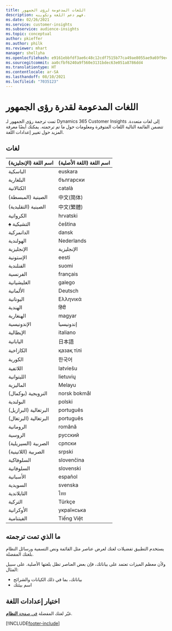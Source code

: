 ```yaml
---
title: اللغات المدعومة لرؤى الجمهور
description: فهم دعم اللغة وتكوينه.
ms.date: 02/26/2021
ms.service: customer-insights
ms.subservice: audience-insights
ms.topic: conceptual
author: pkieffer
ms.author: philk
ms.reviewer: mhart
manager: shellyha
ms.openlocfilehash: e9161ebbfdf3ae6c48c12cdf7515b77ca49ae8055ae9a69f9ec314bc1247aeaf
ms.sourcegitcommit: aa0cfbf6240a9f560e3131bdec63e051a8786dd4
ms.translationtype: HT
ms.contentlocale: ar-SA
ms.lasthandoff: 08/10/2021
ms.locfileid: "7035123"
---
```

# <a name="supported-languages-for-audience-insights-capability"></a>اللغات المدعومة لقدرة رؤى الجمهور

تمت ترجمة رؤى الجمهور لـ Dynamics 365 Customer Insights إلى لغات متعددة. تتضمن القائمة التالية اللغات المتوفرة ومعلومات حول ما تم ترجمته. يمكنك أيضًا معرفة المزيد حول تغيير إعدادات اللغة. 

## <a name="languages"></a>لغات

| اسم اللغة (الإنجليزية)|  اسم اللغة (اللغة الأصلية) |
| ------------- | ------------- |
| الباسكية | euskara |
| البلغارية | български |
| الكتالانية | català |
| الصينية (المبسطة) | 中文(简体) |
| الصينية (التقليدية) | 中文(繁體) |
| ‏‏الكرواتية | hrvatski |
| ♠ التشيكية | čeština |
| الدانمركية | dansk |
| الهولندية | Nederlands |
| الإنجليزية | الإنجليزية |
| الإستونية | eesti |
| الفنلندية | suomi |
| الفرنسية | français |
| الغليشيانية | galego |
| الألمانية | Deutsch |
| اليونانية | Ελληνικά |
| الهندية | हिंदी |
| الهنغارية | magyar |
| الإندونيسية | إندونيسيا |
| الإيطالية | italiano |
| اليابانية | 日本語 |
| الكازاخية | қазақ тілі |
| الكورية | 한국어 |
| اللاتفية | latviešu |
| الليتوانية | lietuvių |
| الماليزية | Melayu |
| النرويجية (بوكمال) | norsk bokmål |
| البولندية | polski |
| البرتغالية (البرازيل)‏ | português |
| البرتغالية (البرتغال) | português |
| الرومانية | română |
| الروسية | pусский |
| الصربية (السيريلية) | српски |
| الصربية (اللاتينية) | srpski |
| السلوفاكية | slovenčina |
| السلوفانية | slovenski |
| الأسبانية | español |
| السويدية | svenska |
| التايلاندية | ไทย |
| التركية | Türkçe |
| الأوكرانية | українська |
| الفيتنامية‬ | Tiếng Việt |

## <a name="whats-translated"></a>ما الذي تمت ترجمته

يستخدم التطبيق تفضيلات لغتك لعرض عناصر مثل القائمة ونص التسمية ورسائل النظام بلغتك المفضلة.

ولأن معظم الميزات تعتمد على بياناتك، فإن بعض العناصر تظل بلغتها الأصلية. على سبيل المثال:

- بياناتك، بما في ذلك الكيانات والشرائح
- اسم بيئتك

## <a name="choose-your-language-settings"></a>اختيار إعدادات اللغة  

غيّر لغتك المفضلة [في صفحة **النظام**](system.md).


[!INCLUDE[footer-include](../includes/footer-banner.md)]